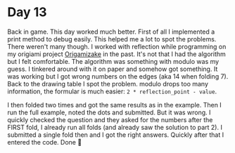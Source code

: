 # Day 13
Back in game. This day worked much better. First of all I implemented a print method to debug easily.
This helped me a lot to spot the problems. There weren't many though. I worked with reflection while programming on my origiami project [Origamizake](https://github.com/georgiee/origami) in the past. It's not that I had the algorithm but I felt comfortable. The algorithm was something with modulo was my guess. I tinkered around with it on paper and somehow got something. It was working but I got wrong numbers on the edges (aka 14 when folding 7). Back to the drawing table I spot the problem. modulo drops too many information, the formular is much easier: `2 * reflection_point - value`.

I then folded two times and got the same results as in the example. Then I run the full example, noted the dots and submitted. But it was wrong. I quickly checked the question and they asked for the numbers after the FIRST fold, I already run all folds (and already saw the solution to part 2). I submitted a single fold then and I got the right answers. Quickly after that I entered the code. Done 🌟
